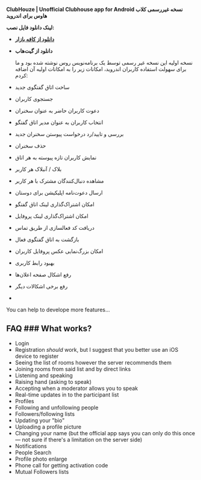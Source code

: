 
  
**ClubHouze | Unofficial Clubhouse app for Android
نسخه غیررسمی کلاب هاوس برای اندروید**  
  
**لینک دانلود فایل نصب:**
- **[دانلود از کافه بازار](https://cafebazaar.ir/app/ir.miladnouri.houseclub)**
- **دانلود از گیت‌هاب**  
    
    
    نسخه اولیه این نسخه غیر رسمی توسط یک برنامه‌نویس روس نوشته شده بود و ما برای سهولت استفاده کاربران اندروید، امکانات زیر را به امکانات اولیه آن اضافه کردم:  
  

-   ساخت اتاق گفتگوی جدید  
-   جستجوی کاربران  
-   دعوت کاربران حاضر به عنوان سخنران  
-   انتخاب کاربران به عنوان مدیر اتاق گفتگو  
-   بررسی و تایید/رد درخواست پیوستن سخنران جدید  
-   حذف سخنران  
-   نمایش کاربران تازه پیوسته به هر اتاق  
-   بلاک / آنبلاک هر کاربر
-   مشاهده دنبال‌کنندگان مشترک با هر کاربر  
-   ارسال دعوت‌نامه اپلیکیشن برای دوستان  
-   امکان اشتراک‌گذاری لینک اتاق گفتگو  
-   امکان اشتراک‌گذاری لینک پروفایل  
-   دریافت کد فعالسازی از طریق تماس  
-   بازگشت به اتاق گفتگوی فعال  
-   امکان بزرگ‌نمایی عکس پروفایل کاربران  
-   بهبود رابط کاربری  
-   رفع اشکال صفحه اعلان‌ها  
-   رفع برخی اشکالات دیگر
-
  
  
You can help to develope more features...  
  
## FAQ ### What works? 
* Login    
* Registration *should* work, but I suggest that you better use an iOS device to register    
* Seeing the list of rooms however the server recommends them    
* Joining rooms from said list and by direct links    
* Listening and speaking    
* Raising hand (asking to speak)    
* Accepting when a moderator allows you to speak    
* Real-time updates in to the participant list    
* Profiles    
* Following and unfollowing people    
* Followers/following lists    
* Updating your "bio"    
* Uploading a profile picture    
* Changing your name (but the official app says you can only do this once — not sure if there's a limitation on the server side)    
* Notifications    
* People Search    
* Profile photo enlarge    
* Phone call for getting activation code    
* Mutual Followers lists  
